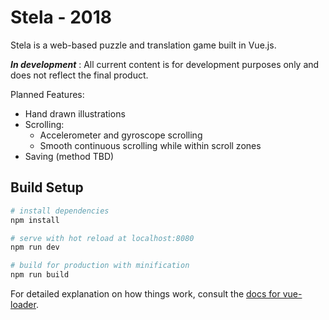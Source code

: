 # Stela - 2018

Stela is a web-based puzzle and translation game built in Vue.js.

**_In development_** : All current content is for development purposes only and does not reflect the final product.

Planned Features:
* Hand drawn illustrations
* Scrolling:
  * Accelerometer and gyroscope scrolling
  * Smooth continuous scrolling while within scroll zones
* Saving (method TBD)

## Build Setup

``` bash
# install dependencies
npm install

# serve with hot reload at localhost:8080
npm run dev

# build for production with minification
npm run build
```

For detailed explanation on how things work, consult the [docs for vue-loader](http://vuejs.github.io/vue-loader).
